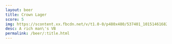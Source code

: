 ```yaml
---
layout: beer
title: Crown Lager
score: 5
img: https://scontent.xx.fbcdn.net/v/t1.0-0/p480x480/537401_10151461682783745_431486220_n.jpg?oh=c53cbc13b62ad45d1ac5d772bc4c2dd5&oe=58CC6CF6
desc: A rich man\'s VB
permalink: /beer/:title.html
---
```

